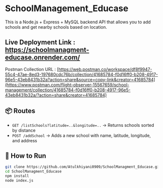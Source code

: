 # SchoolManagement_Educase

This is a Node.js + Express + MySQL backend API that allows you to add schools and get nearby schools based on location.

Live Deployment Link   : https://schoolmanagment-educase.onrender.com/
-----------------------------------------------------------------------------------------------------------------------------------------------------------------------------------------------------------------
Postman Collection URL : [https://web.postman.co/workspace/df8f9947-55c4-47ae-8ed3-197680cdc76b/collection/41685784-f0d16ff0-b208-4917-96e5-43eb8431b32a?action=share&source=copy-link&creator=41685784](https://www.postman.com/flight-observer-15567659/school-management/collection/41685784-f0d16ff0-b208-4917-96e5-43eb8431b32a/?action=share&creator=41685784)

## 📦 Routes

- `GET /listSchools?latitude=..&longitude=..` → Returns schools sorted by distance  
- `POST /addSchool` → Adds a new school with name, latitude, longitude, and address

## 🚀 How to Run

```bash
git clone https://github.com/Atulkhiyani0909/SchoolManagment_Educase.git
cd SchoolManagment_Educase
npm install
node index.js
